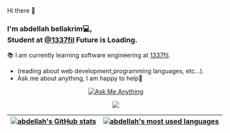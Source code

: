  Hi there 👋

### I'm abdellah bellakrim💻,<br/> Student at [@1337fil](https://1337.ma/) Future is Loading.
📚 I am currently learning software engineering at [1337fil](https://1337.ma/).
 * (reading about web development,programming languages, etc...).
 * Ask me about anything, I am happy to help🌱



<p align="center">
	<a href="=mailto:bellakrim2032@gmail.com">
		<img alt="Ask Me Anything" src="https://img.shields.io/badge/-Ask_me_anything-blueviolet?style=flat&logo=Gmail&logoColor=white" />
	</a>
	<span>  </span>
</p>


<p align="center">
	<a href="https://github.com/heybellakrim">
		<img src="https://badge42.herokuapp.com/api/stats/abellakr?darkmode=true&cursus=42cursus" />
	</a>
</p>


| [![abdellah's GitHub stats](https://github-readme-stats-eight-virid.vercel.app/api?username=heybellakrim&count_private=true&theme=calm&show_icons=true)](https://github.com/heybellakrim?tab=repositories) | [![abdellah's most used languages](https://github-readme-stats.vercel.app/api/top-langs/?username=heybellakrim&layout=compact&hide_border=true&theme=jolly)](https://github.com/heybellakrim?tab=repositories) |
|:-:|:-:|




